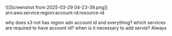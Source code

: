 ![[Screenshot from 2025-03-29 04-23-39.png]]
arn:aws:service:region:account-id:resource-id

why does s3 not has region adn account id and everything? 
which services are required to have account id?
when is it necessary to add servie? Always
